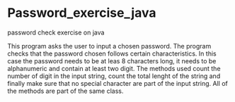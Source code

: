 # Password_exercise_java
password check exercise on java

This program asks the user to input a chosen password. The program checks that the password chosen follows certain characteristics. 
In this case the password needs to be at leas 8 characters long, it needs to be alphanumeric and contain at least two digit.
The methods used count the number of digit in the input string, count the total lenght of the string and finally make sure that no special character are part of the input string.
All of the methods are part of the same class.
